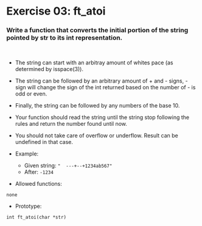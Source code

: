 # Exercise 03: ft_atoi

### Write a function that converts the initial portion of the string pointed by str to its int representation.
<br>

- The string can start with an arbitray amount of whites pace (as determined by isspace(3)).

- The string can be followed by an arbitrary amount of + and - signs, - sign will change the sign of the int returned based on the number of - is odd or even.

- Finally, the string can be followed by any numbers of the base 10.

- Your function should read the string until the string stop following the rules and return the number found until now.

- You should not take care of overflow or underflow. Result can be undefined in that case.

- Example:
	- Given string: `"  ---+--+1234ab567"`
	- After: `-1234`
	

- Allowed functions:
```
none
```

- Prototype: 
```
int ft_atoi(char *str)
```
